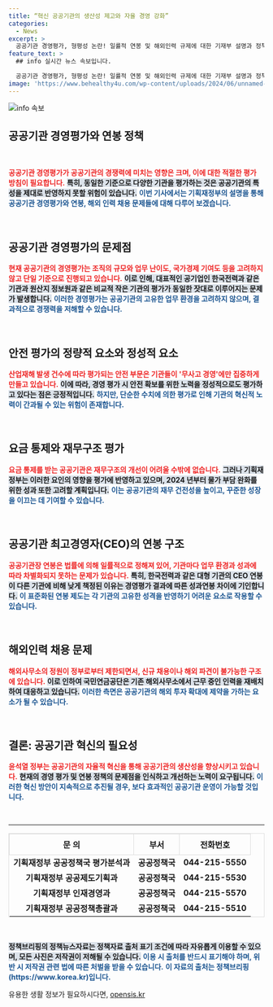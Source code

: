 ```yaml
---
title: “혁신 공공기관의 생산성 제고와 자율 경영 강화”
categories:
  - News
excerpt: >
  공공기관 경영평가, 형평성 논란! 일률적 연봉 및 해외인력 규제에 대한 기재부 설명과 정책 추진 의지를 밝혔습니다. 경쟁력 저하 문제를 어떻게 해결할지 주목하세요!
feature_text: >
  ## info 실시간 뉴스 속보입니다.

  공공기관 경영평가, 형평성 논란! 일률적 연봉 및 해외인력 규제에 대한 기재부 설명과 정책 추진 의지를 밝혔습니다. 경쟁력 저하 문제를 어떻게 해결할지 주목하세요!
image: 'https://www.behealthy4u.com/wp-content/uploads/2024/06/unnamed-file.png'
---
```


<p><img src="https://www.behealthy4u.com/wp-content/uploads/2024/06/unnamed-file.png" alt="info 속보" /></p>

<h2 data-ke-size="size26">공공기관 경영평가와 연봉 정책</h2>

<p data-ke-size="size16">&nbsp;</p>

<p><b><span style="color: #ee2323;">공공기관 경영평가가 공공기관의 경쟁력에 미치는 영향은 크며, 이에 대한 적절한 평가 방침이 필요합니다.</span></b> <b><span style="background-color: #21538527;">특히, 동일한 기준으로 다양한 기관을 평가하는 것은 공공기관의 특성을 제대로 반영하지 못할 위험이 있습니다.</span></b> <b><span style="color: #1a5490;">이번 기사에서는 기획재정부의 설명을 통해 공공기관 경영평가와 연봉, 해외 인력 채용 문제들에 대해 다루어 보겠습니다.</span></b></p>

<p data-ke-size="size16">&nbsp;</p>

<h2 data-ke-size="size26">공공기관 경영평가의 문제점</h2>

<p><b><span style="color: #ee2323;">현재 공공기관의 경영평가는 조직의 규모와 업무 난이도, 국가경제 기여도 등을 고려하지 않고 단일 기준으로 진행되고 있습니다.</span></b> <b><span style="background-color: #21538527;">이로 인해, 대표적인 공기업인 한국전력과 같은 기관과 원산지 정보원과 같은 비교적 작은 기관의 평가가 동일한 잣대로 이루어지는 문제가 발생합니다.</span></b> <b><span style="color: #1a5490;">이러한 경영평가는 공공기관의 고유한 업무 환경을 고려하지 않으며, 결과적으로 경쟁력을 저해할 수 있습니다.</span></b></p>

<p data-ke-size="size16">&nbsp;</p>

<h2 data-ke-size="size26">안전 평가의 정량적 요소와 정성적 요소</h2>

<p><b><span style="color: #ee2323;">산업재해 발생 건수에 따라 평가되는 안전 부문은 기관들이 '무사고 경영'에만 집중하게 만들고 있습니다.</span></b> <b><span style="background-color: #21538527;">이에 따라, 경영 평가 시 안전 확보를 위한 노력을 정성적으로도 평가하고 있다는 점은 긍정적입니다.</span></b> <b><span style="color: #1a5490;">하지만, 단순한 수치에 의한 평가로 인해 기관의 혁신적 노력이 간과될 수 있는 위험이 존재합니다.</span></b></p>

<p data-ke-size="size16">&nbsp;</p>

<h2 data-ke-size="size26">요금 통제와 재무구조 평가</h2>

<p><b><span style="color: #ee2323;">요금 통제를 받는 공공기관은 재무구조의 개선이 어려울 수밖에 없습니다.</span></b> <b><span style="background-color: #21538527;">그러나 기획재정부는 이러한 요인의 영향을 평가에 반영하고 있으며, 2024 년부터 물가 부담 완화를 위한 성과 또한 고려할 계획입니다.</span></b> <b><span style="color: #1a5490;">이는 공공기관의 재무 건전성을 높이고, 꾸준한 성장을 이끄는 데 기여할 수 있습니다.</span></b></p>

<p data-ke-size="size16">&nbsp;</p>

<h2 data-ke-size="size26">공공기관 최고경영자(CEO)의 연봉 구조</h2>

<p><b><span style="color: #ee2323;">공공기관장 연봉은 법률에 의해 일률적으로 정해져 있어, 기관마다 업무 환경과 성과에 따라 차별화되지 못하는 문제가 있습니다.</span></b> <b><span style="background-color: #21538527;">특히, 한국전력과 같은 대형 기관의 CEO 연봉이 다른 기관에 비해 낮게 책정된 이유는 경영평가 결과에 따른 성과연봉 차이에 기인합니다.</span></b> <b><span style="color: #1a5490;">이 표준화된 연봉 제도는 각 기관의 고유한 성격을 반영하기 어려운 요소로 작용할 수 있습니다.</span></b></p>

<p data-ke-size="size16">&nbsp;</p>

<h2 data-ke-size="size26">해외인력 채용 문제</h2>

<p><b><span style="color: #ee2323;">해외사무소의 정원이 정부로부터 제한되면서, 신규 채용이나 해외 파견이 불가능한 구조에 있습니다.</span></b> <b><span style="background-color: #21538527;">이로 인하여 국민연금공단은 기존 해외사무소에서 근무 중인 인력을 재배치하여 대응하고 있습니다.</span></b> <b><span style="color: #1a5490;">이러한 측면은 공공기관의 해외 투자 확대에 제약을 가하는 요소가 될 수 있습니다.</span></b></p>

<p data-ke-size="size16">&nbsp;</p>

<h2 data-ke-size="size26">결론: 공공기관 혁신의 필요성</h2>

<p><b><span style="color: #ee2323;">윤석열 정부는 공공기관의 자율적 혁신을 통해 공공기관의 생산성을 향상시키고 있습니다.</span></b> <b><span style="background-color: #21538527;">현재의 경영 평가 및 연봉 정책의 문제점을 인식하고 개선하는 노력이 요구됩니다.</span></b> <b><span style="color: #1a5490;">이러한 혁신 방안이 지속적으로 추진될 경우, 보다 효과적인 공공기관 운영이 가능할 것입니다.</span></b></p>

<p data-ke-size="size16">&nbsp;</p>

<hr />

<table style="width: 100%; border-collapse: collapse; border: 1px solid #ddd;">
  <tr>
    <th style="border: 1px solid #ddd; padding: 8px;"><b>문 의</b></th>
    <th style="border: 1px solid #ddd; padding: 8px;"><b>부서</b></th>
    <th style="border: 1px solid #ddd; padding: 8px;"><b>전화번호</b></th>
  </tr>
  <tr>
    <td style="text-align: center; height: 17px;"><b>기획재정부 공공정책국 평가분석과</b></td>
    <td style="text-align: center; height: 17px;"><b>공공정책국</b></td>
    <td style="text-align: center; height: 17px;"><b>044-215-5550</b></td>
  </tr>
  <tr>
    <td style="text-align: center; height: 17px;"><b>기획재정부 공공제도기획과</b></td>
    <td style="text-align: center; height: 17px;"><b>공공정책국</b></td>
    <td style="text-align: center; height: 17px;"><b>044-215-5530</b></td>
  </tr>
  <tr>
    <td style="text-align: center; height: 17px;"><b>기획재정부 인재경영과</b></td>
    <td style="text-align: center; height: 17px;"><b>공공정책국</b></td>
    <td style="text-align: center; height: 17px;"><b>044-215-5570</b></td>
  </tr>
  <tr>
    <td style="text-align: center; height: 17px;"><b>기획재정부 공공정책총괄과</b></td>
    <td style="text-align: center; height: 17px;"><b>공공정책국</b></td>
    <td style="text-align: center; height: 17px;"><b>044-215-5510</b></td>
  </tr>
</table>

<p data-ke-size="size16">&nbsp;</p>

<p><b><span style="background-color: #21538527;">정책브리핑의 정책뉴스자료는 정책자료 출처 표기 조건에 따라 자유롭게 이용할 수 있으며, 모든 사진은 저작권이 저해될 수 있습니다.</span></b> <b><span style="color: #1a5490;">이용 시 출처를 반드시 표기해야 하며, 위반 시 저작권 관련 법에 따른 처벌을 받을 수 있습니다.</span></b> <b><span style="color: #1a5490;">이 자료의 출처는 정책브리핑(https://www.korea.kr)입니다.</span></b></p>
유용한 생활 정보가 필요하시다면, <a href="https://opensis.kr" rel="dofollow">opensis.kr</a>


